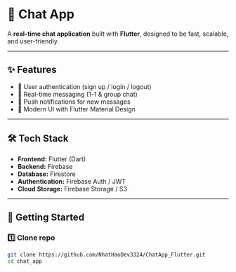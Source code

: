 # 💬 Chat App

A **real-time chat application** built with **Flutter**, designed to be fast, scalable, and user-friendly.  

---

## ✨ Features
- 🔐 User authentication (sign up / login / logout)  
- 💬 Real-time messaging (1-1 & group chat)  
- 🔔 Push notifications for new messages  
- 🎨 Modern UI with Flutter Material Design  

---

## 🛠️ Tech Stack
- **Frontend:** Flutter (Dart)  
- **Backend:** Firebase
- **Database:** Firestore 
- **Authentication:** Firebase Auth / JWT  
- **Cloud Storage:** Firebase Storage / S3  

---

## 🚀 Getting Started
### 1️⃣ Clone repo
```bash
git clone https://github.com/NhatHaoDev3324/ChatApp_Flutter.git
cd chat_app
